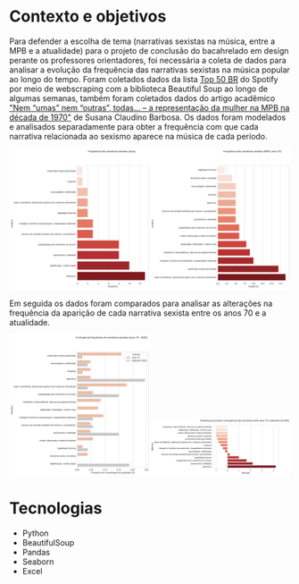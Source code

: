 # Contexto e objetivos
Para defender a escolha de tema (narrativas sexistas na música, entre a MPB e a atualidade) para o projeto de conclusão do bacahrelado em design perante os professores orientadores, foi necessária a coleta de dados para analisar a evolução da frequência das narrativas sexistas na música popular ao longo do tempo.
Foram coletados dados da lista [Top 50 BR](https://open.spotify.com/playlist/37i9dQZEVXbMXbN3EUUhlg) do Spotify por meio de webscraping com a biblioteca Beautiful Soup ao longo de algumas semanas, também foram coletados dados do artigo acadêmico ["Nem “umas” nem “outras”, todas... – a representação da mulher na MPB na década de 1970"](https://www.revistas.udesc.br/index.php/linhas/article/view/1243/0) de Susana Claudino Barbosa.
Os dados foram modelados e analisados separadamente para obter a frequência com que cada narrativa relacionada ao sexismo aparece na música de cada período.

<img src="https://raw.githubusercontent.com/maiarafsouza/TCC_data_scraping_and_viz/main/generated%20media/narrativas_freq_atual.png" width=50% height=50%><img src="https://raw.githubusercontent.com/maiarafsouza/TCC_data_scraping_and_viz/main/generated%20media/narrativas_freq_anos70.png" width=50% height=50%>

Em seguida os dados foram comparados para analisar as alterações na frequência da aparição de cada narrativa sexista entre os anos 70 e a atualidade.

<img src="https://raw.githubusercontent.com/maiarafsouza/TCC_data_scraping_and_viz/main/generated%20media/comparativo2.png" width=50% height=50%><img src="https://raw.githubusercontent.com/maiarafsouza/TCC_data_scraping_and_viz/main/generated%20media/comparativo_perc2.png" width=50% height=50%>

# Tecnologias
- Python
- BeautifulSoup
- Pandas
- Seaborn
- Excel
